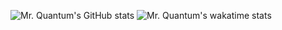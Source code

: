 ![Mr. Quantum's GitHub stats](https://github-readme-stats.vercel.app/api?username=mrquantumoff?theme=dracula)
![Mr. Quantum's wakatime stats](https://github-readme-stats.vercel.app/api/wakatime?username=mrquantumoff)
